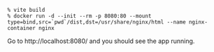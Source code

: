 ```console
% vite build
% docker run -d --init --rm -p 8080:80 --mount type=bind,src=`pwd`/dist,dst=/usr/share/nginx/html --name nginx-container nginx
```

Go to http://localhost:8080/ and you should see the app running.

